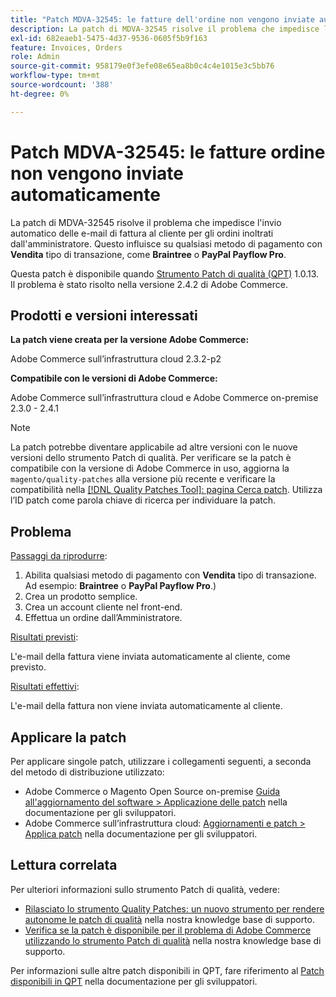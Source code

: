 ```yaml
---
title: "Patch MDVA-32545: le fatture dell'ordine non vengono inviate automaticamente"
description: La patch di MDVA-32545 risolve il problema che impedisce l'invio automatico delle e-mail di fattura al cliente per gli ordini inoltrati dall'amministratore. Questo influisce su qualsiasi metodo di pagamento con il tipo di transazione **Vendita**, come **Braintree ** o **PayPal Payflow Pro**.
exl-id: 682eaeb1-5475-4d37-9536-0605f5b9f163
feature: Invoices, Orders
role: Admin
source-git-commit: 958179e0f3efe08e65ea8b0c4c4e1015e3c5bb76
workflow-type: tm+mt
source-wordcount: '388'
ht-degree: 0%

---
```


# Patch MDVA-32545: le fatture ordine non vengono inviate automaticamente

La patch di MDVA-32545 risolve il problema che impedisce l&#39;invio automatico delle e-mail di fattura al cliente per gli ordini inoltrati dall&#39;amministratore. Questo influisce su qualsiasi metodo di pagamento con **Vendita** tipo di transazione, come **Braintree** o **PayPal Payflow Pro**.

Questa patch è disponibile quando [Strumento Patch di qualità (QPT)](https://devdocs.magento.com/guides/v2.4/comp-mgr/patching.html#mqp) 1.0.13. Il problema è stato risolto nella versione 2.4.2 di Adobe Commerce.

## Prodotti e versioni interessati

**La patch viene creata per la versione Adobe Commerce:**

Adobe Commerce sull’infrastruttura cloud 2.3.2-p2

**Compatibile con le versioni di Adobe Commerce:**

Adobe Commerce sull’infrastruttura cloud e Adobe Commerce on-premise 2.3.0 - 2.4.1

>[!NOTE]
>
>La patch potrebbe diventare applicabile ad altre versioni con le nuove versioni dello strumento Patch di qualità. Per verificare se la patch è compatibile con la versione di Adobe Commerce in uso, aggiorna la `magento/quality-patches` alla versione più recente e verificare la compatibilità nella [[!DNL Quality Patches Tool]: pagina Cerca patch](https://devdocs.magento.com/quality-patches/tool.html#patch-grid). Utilizza l’ID patch come parola chiave di ricerca per individuare la patch.

## Problema

<u>Passaggi da riprodurre</u>:

1. Abilita qualsiasi metodo di pagamento con **Vendita** tipo di transazione. Ad esempio: **Braintree** o **PayPal Payflow Pro**.)
1. Crea un prodotto semplice.
1. Crea un account cliente nel front-end.
1. Effettua un ordine dall’Amministratore.

<u>Risultati previsti</u>:

L&#39;e-mail della fattura viene inviata automaticamente al cliente, come previsto.

<u>Risultati effettivi</u>:

L&#39;e-mail della fattura non viene inviata automaticamente al cliente.

## Applicare la patch

Per applicare singole patch, utilizzare i collegamenti seguenti, a seconda del metodo di distribuzione utilizzato:

* Adobe Commerce o Magento Open Source on-premise [Guida all&#39;aggiornamento del software > Applicazione delle patch](https://devdocs.magento.com/guides/v2.4/comp-mgr/patching/mqp.html) nella documentazione per gli sviluppatori.
* Adobe Commerce sull’infrastruttura cloud: [Aggiornamenti e patch > Applica patch](https://devdocs.magento.com/cloud/project/project-patch.html) nella documentazione per gli sviluppatori.

## Lettura correlata

Per ulteriori informazioni sullo strumento Patch di qualità, vedere:

* [Rilasciato lo strumento Quality Patches: un nuovo strumento per rendere autonome le patch di qualità](/help/announcements/adobe-commerce-announcements/magento-quality-patches-released-new-tool-to-self-serve-quality-patches.md) nella nostra knowledge base di supporto.
* [Verifica se la patch è disponibile per il problema di Adobe Commerce utilizzando lo strumento Patch di qualità](/help/support-tools/patches-available-in-qpt-tool/check-patch-for-magento-issue-with-magento-quality-patches.md) nella nostra knowledge base di supporto.

Per informazioni sulle altre patch disponibili in QPT, fare riferimento al [Patch disponibili in QPT](https://devdocs.magento.com/quality-patches/tool.html#patch-grid) nella documentazione per gli sviluppatori.
